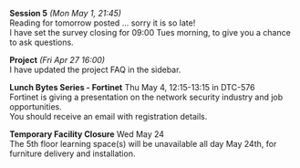 **Session 5** *(Mon May 1, 21:45)*   
Reading for tomorrow posted ... sorry it is so late!  
I have set the survey closing for 09:00 Tues morning, to give you a chance to ask questions.

**Project** *(Fri Apr 27 16:00)*  
I have updated the project FAQ in the sidebar.

**Lunch Bytes Series - Fortinet** Thu May 4, 12:15-13:15 in DTC-576  
Fortinet is giving a presentation on the network security industry and job opportunities.  
You should receive an email with registration details.

**Temporary Facility Closure** Wed May 24  
The 5th floor learning space(s) will be unavailable all day May 24th, for furniture delivery and installation.
